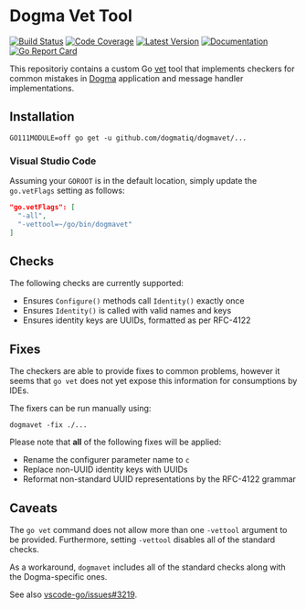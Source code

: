 # Dogma Vet Tool

[![Build Status](https://github.com/dogmatiq/dogmavet/workflows/CI/badge.svg)](https://github.com/dogmatiq/dogmavet/actions?workflow=CI)
[![Code Coverage](https://img.shields.io/codecov/c/github/dogmatiq/dogmavet/main.svg)](https://codecov.io/github/dogmatiq/dogmavet)
[![Latest Version](https://img.shields.io/github/tag/dogmatiq/dogmavet.svg?label=semver)](https://semver.org)
[![Documentation](https://img.shields.io/badge/go.dev-reference-007d9c)](https://pkg.go.dev/github.com/dogmatiq/dogmavet)
[![Go Report Card](https://goreportcard.com/badge/github.com/dogmatiq/dogmavet)](https://goreportcard.com/report/github.com/dogmatiq/dogmavet)

This repositoriy contains a custom Go [vet](https://golang.org/cmd/vet/) tool
that implements checkers for common mistakes in
[Dogma](https://github.com/dogmatiq/dogma) application and message handler
implementations.

## Installation

    GO111MODULE=off go get -u github.com/dogmatiq/dogmavet/...

### Visual Studio Code

Assuming your `GOROOT` is in the default location, simply update the
`go.vetFlags` setting as follows:

```json
"go.vetFlags": [
  "-all",
  "-vettool=~/go/bin/dogmavet"
]
```

## Checks

The following checks are currently supported:

- Ensures `Configure()` methods call `Identity()` exactly once
- Ensures `Identity()` is called with valid names and keys
- Ensures identity keys are UUIDs, formatted as per RFC-4122

## Fixes

The checkers are able to provide fixes to common problems, however it seems that
`go vet` does not yet expose this information for consumptions by IDEs.

The fixers can be run manually using:

```
dogmavet -fix ./...
```

Please note that **all** of the following fixes will be applied:

- Rename the configurer parameter name to `c`
- Replace non-UUID identity keys with UUIDs
- Reformat non-standard UUID representations by the RFC-4122 grammar

## Caveats

The `go vet` command does not allow more than one `-vettool` argument to be
provided. Furthermore, setting `-vettool` disables all of the standard checks.

As a workaround, `dogmavet` includes all of the standard checks along with the
Dogma-specific ones.

See also [vscode-go/issues#3219](https://github.com/microsoft/vscode-go/issues/3219).
